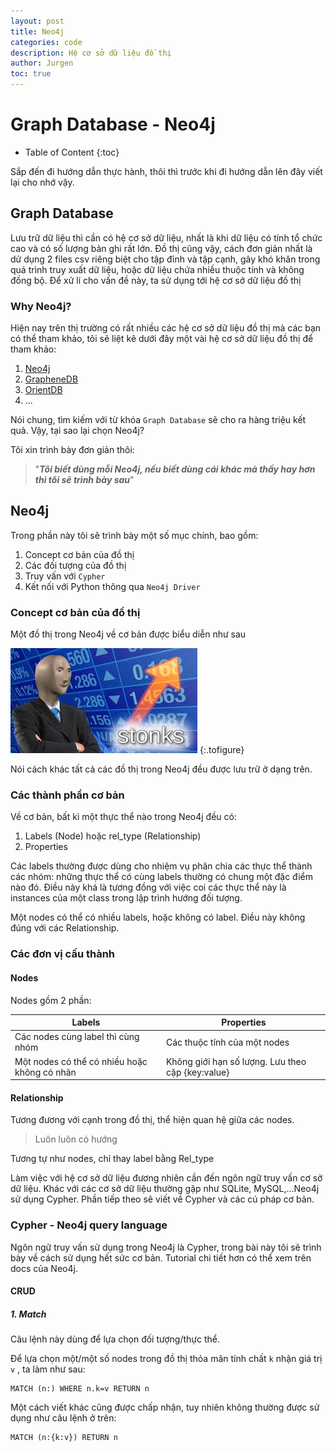 ```yaml
---
layout: post
title: Neo4j
categories: code
description: Hệ cơ sở dữ liệu đồ thị
author: Jurgen
toc: true
---
```


# Graph Database - Neo4j

- Table of Content
{:toc}

Sắp đến đi hướng dẫn thực hành, thôi thì trước khi đi hướng dẫn lên đây viết lại cho nhớ vậy.

## Graph Database

Lưu trữ dữ liệu thì cần có hệ cơ sở dữ liệu, nhất là khi dữ liệu có tính tổ chức cao và có số lượng bản ghi rất lớn. Đồ thị cũng vậy, cách đơn giản nhất là dử dụng 2 files csv riêng biệt cho tập đỉnh và tập cạnh, gây khó khăn trong quá trình truy xuất dữ liệu, hoặc dữ liệu chứa nhiều thuộc tính và không đồng bộ. Để xử lí cho vấn đề này, ta sử dụng tới hệ cơ sở dữ liệu đồ thị

### Why Neo4j?

Hiện nay trên thị trường có rất nhiều các hệ cơ sở dữ liệu đồ thị mà các bạn có thể tham khảo, tôi sẽ liệt kê dưới đây một vài hệ cơ sở dữ liệu đồ thị để tham khảo:

1. [Neo4j](https://neo4j.com/)
2. [GrapheneDB](https://www.graphenedb.com/)
3. [OrientDB](https://www.orientdb.org/)
4. ...

Nói chung, tìm kiếm với từ khóa `Graph Database` sẽ cho ra hàng triệu kết quả. Vậy, tại sao lại chọn Neo4j?

Tôi xin trình bày đơn giản thôi:

> "***Tôi biết dùng mỗi Neo4j, nếu biết dùng cái khác mà thấy hay hơn thì tôi sẽ trình bày sau***"

## Neo4j

Trong phần này tôi sẽ trình bày một số mục chính, bao gồm:

1. Concept cơ bản của đồ thị
2. Các đối tượng của đồ thị
3. Truy vấn với `Cypher`
4. Kết nối với Python thông qua `Neo4j Driver`

### Concept cơ bản của đồ thị

Một đồ thị trong Neo4j về cơ bản được biểu diễn như sau

![Basic Image](/post_image/mathematics/2020-12-15-neo4j.assets/stonk.jpeg "Stonk")
{:.tofigure}

Nói cách khác tất cả các đồ thị trong Neo4j đều được lưu trữ ở dạng trên.

### Các thành phần cơ bản

Về cơ bản, bất kì một thực thể nào trong Neo4j đều có:

1. Labels (Node) hoặc rel_type (Relationship)
2. Properties

Các labels thường được dùng cho nhiệm vụ phân chia các thực thể thành các nhóm: những thực thể có cùng labels thường có chung một đặc điểm nào đó. Điều này khá là tương đồng với việc coi các thực thể này là instances của một class trong lập trình hướng đối tượng.

Một nodes có thể có nhiều labels, hoặc không có label. Điều này không đúng với các Relationship.

### Các đơn vị cấu thành

#### Nodes

Nodes gồm 2 phần:

| Labels                                       | Properties                                        |
| -------------------------------------------- | ------------------------------------------------- |
| Các nodes cùng label thì cùng nhóm           | Các thuộc tính của một nodes                      |
| Một nodes có thể có nhiều hoặc không có nhãn | Không giới hạn số lượng. Lưu theo cặp {key:value} |

#### Relationship

Tương đương với cạnh trong đồ thị, thể hiện quan hệ giữa các nodes.

> Luôn luôn có hướng

Tương tự như nodes, chỉ thay label bằng Rel_type

Làm việc với hệ cơ sở dữ liệu đương nhiên cần đến ngôn ngữ truy vấn cơ sở dữ liệu. Khác với các cơ sở dữ liệu thường gặp như SQLite, MySQL,...Neo4j sử dụng Cypher. Phần tiếp theo sẽ viết về Cypher và các cú pháp cơ bản.

### Cypher - Neo4j query language

Ngôn ngữ truy vấn sử dụng trong Neo4j là Cypher, trong bài này tôi sẽ trình bày về cách sử dụng hết sức cơ bản. Tutorial chi tiết hơn có thể xem trên docs của Neo4j.

#### CRUD

##### 1. Match

Câu lệnh này dùng để lựa chọn đối tượng/thực thể. 

Để lựa chọn một/một số nodes trong đồ thị thỏa mãn tính chất `k` nhận giá trị `v` , ta làm như sau:

```cypher
MATCH (n:) WHERE n.k=v RETURN n
```

Một cách viết khác cũng được chấp nhận, tuy nhiên không thường được sử dụng như câu lệnh ở trên:

```cypher
MATCH (n:{k:v}) RETURN n
```

